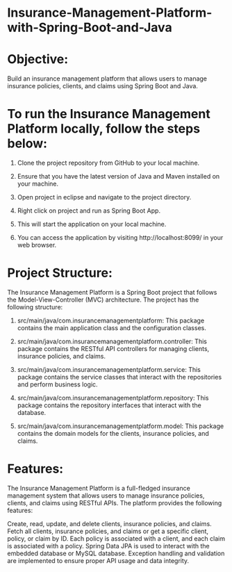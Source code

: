 # Insurance-Management-Platform-with-Spring-Boot-and-Java
# Objective: 
Build an insurance management platform that allows users to manage insurance policies, clients, and claims using Spring Boot and Java.

# To run the Insurance Management Platform locally, follow the steps below:

1. Clone the project repository from GitHub to your local machine.

2. Ensure that you have the latest version of Java and Maven installed on your machine.

3. Open project in eclipse and navigate to the project directory.

4. Right click on project and run as Spring Boot App.

5. This will start the application on your local machine.

6. You can access the application by visiting http://localhost:8099/ in your web browser.


# Project Structure:

The Insurance Management Platform is a Spring Boot project that follows the Model-View-Controller (MVC) architecture. The project has the following structure:

1. src/main/java/com.insurancemanagementplatform: This package contains the main application class and the configuration classes.

2. src/main/java/com.insurancemanagementplatform.controller: This package contains the RESTful API controllers for managing clients, insurance policies, and claims.

3. src/main/java/com.insurancemanagementplatform.service: This package contains the service classes that interact with the repositories and perform business logic.

4. src/main/java/com.insurancemanagementplatform.repository: This package contains the repository interfaces that interact with the database.

5. src/main/java/com.insurancemanagementplatform.model: This package contains the domain models for the clients, insurance policies, and claims.

# Features:
The Insurance Management Platform is a full-fledged insurance management system that allows users to manage insurance policies, clients, and claims using RESTful APIs. The platform provides the following features:

Create, read, update, and delete clients, insurance policies, and claims.
Fetch all clients, insurance policies, and claims or get a specific client, policy, or claim by ID.
Each policy is associated with a client, and each claim is associated with a policy.
Spring Data JPA is used to interact with the embedded database or MySQL database.
Exception handling and validation are implemented to ensure proper API usage and data integrity.
